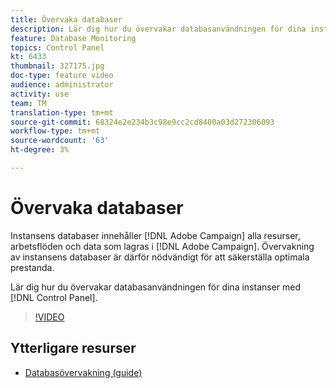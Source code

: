 ```yaml
---
title: Övervaka databaser
description: Lär dig hur du övervakar databasanvändningen för dina instanser.
feature: Database Monitoring
topics: Control Panel
kt: 6433
thumbnail: 327175.jpg
doc-type: feature video
audience: administrator
activity: use
team: TM
translation-type: tm+mt
source-git-commit: 68324e2e234b3c98e9cc2cd8400a03d272306093
workflow-type: tm+mt
source-wordcount: '63'
ht-degree: 3%

---
```



# Övervaka databaser

Instansens databaser innehåller [!DNL Adobe Campaign] alla resurser, arbetsflöden och data som lagras i [!DNL Adobe Campaign]. Övervakning av instansens databaser är därför nödvändigt för att säkerställa optimala prestanda.

Lär dig hur du övervakar databasanvändningen för dina instanser med [!DNL Control Panel].

>[!VIDEO](https://video.tv.adobe.com/v/327175?quality=12)

## Ytterligare resurser

* [Databasövervakning (guide)](https://experienceleague.adobe.com/docs/control-panel/using/performance-monitoring/database-monitoring.html?lang=en#performance-monitoring)
